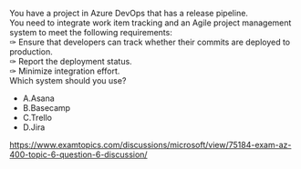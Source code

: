 You have a project in Azure DevOps that has a release pipeline.<br/>You need to integrate work item tracking and an Agile project management system to meet the following requirements:<br/>✑ Ensure that developers can track whether their commits are deployed to production.<br/>✑ Report the deployment status.<br/>✑ Minimize integration effort.<br/>Which system should you use?<br/><ul><li class="multi-choice-item"><span class="multi-choice-letter" data-choice-letter="A">A.</span>Asana</li><li class="multi-choice-item"><span class="multi-choice-letter" data-choice-letter="B">B.</span>Basecamp</li><li class="multi-choice-item"><span class="multi-choice-letter" data-choice-letter="C">C.</span>Trello</li><li class="multi-choice-item correct-hidden"><span class="multi-choice-letter" data-choice-letter="D">D.</span>Jira</li></ul><p><a href="https://www.examtopics.com/discussions/microsoft/view/75184-exam-az-400-topic-6-question-6-discussion/">https://www.examtopics.com/discussions/microsoft/view/75184-exam-az-400-topic-6-question-6-discussion/</a></p><script src="https://giscus.app/client.js"                    data-repo="azsamples/az204"                    data-repo-id="R_kgDOMRXzDQ"                    data-category="General"                    data-category-id="DIC_kwDOMRXzDc4Cgi27"                    data-mapping="pathname"                    data-strict="0"                    data-reactions-enabled="0"                    data-emit-metadata="0"                    data-input-position="bottom"                    data-theme="preferred_color_scheme"                    data-lang="en"                    crossorigin="anonymous"                    async>                    </script>